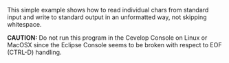 This simple example shows how to read individual chars
from standard input and write to standard output
in an unformatted way, not skipping whitespace.

**CAUTION:** Do not run this program in the Cevelop Console on Linux or MacOSX
since the Eclipse Console seems to be broken with respect to EOF (CTRL-D) handling.